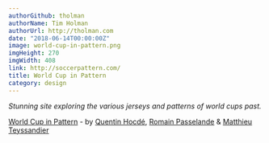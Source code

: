 ```yaml
---
authorGithub: tholman
authorName: Tim Holman
authorUrl: http://tholman.com
date: "2018-06-14T00:00:00Z"
image: world-cup-in-pattern.png
imgHeight: 270
imgWidth: 408
link: http://soccerpattern.com/
title: World Cup in Pattern
category: design
---
```


_Stunning site exploring the various jerseys and patterns of world cups past._

[World Cup in Pattern](http://soccerpattern.com/) - by [Quentin Hocdé](https://twitter.com/QuentinHocde), [Romain Passelande](https://twitter.com/RomainPSD) & [Matthieu Teyssandier](https://twitter.com/m_teyssandier)
